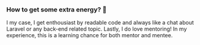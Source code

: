 ### How to get some extra energy? 🌱

I my case, I get enthousiast by readable code and always like a chat about Laravel or any back-end related topic.
Lastly, I do love mentoring! In my experience, this is a learning chance for both mentor and mentee.
